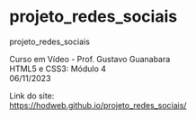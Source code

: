 # projeto_redes_sociais
 projeto_redes_sociais <br>

 Curso em Vídeo - Prof. Gustavo Guanabara <br>
 HTML5 e CSS3: Módulo 4 <br>
 06/11/2023 <br>

Link do site: <br>
 https://hodweb.github.io/projeto_redes_sociais/

